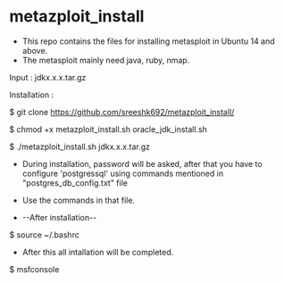 # metazploit_install
- This repo contains the files for installing metasploit in Ubuntu 14 and above.
- The metasploit mainly need java, ruby, nmap. 

Input : jdkx.x.x.tar.gz

Installation :

$ git clone https://github.com/sreeshk692/metazploit_install/

$ chmod +x metazploit_install.sh oracle_jdk_install.sh

$ ./metazploit_install.sh jdkx.x.x.tar.gz

- During installation, password will be asked, after that you have to configure 'postgressql' using commands mentioned in "postgres_db_config.txt" file
- Use the commands in that file.

- --After installation--

$ source ~/.bashrc

- After this all intallation will be completed.

$ msfconsole
